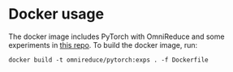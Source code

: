 # Docker usage
The docker image includes PyTorch with OmniReduce and some experiments in [this repo](https://github.com/Phlix1/exps).
To build the docker image, run:

    docker build -t omnireduce/pytorch:exps . -f Dockerfile
